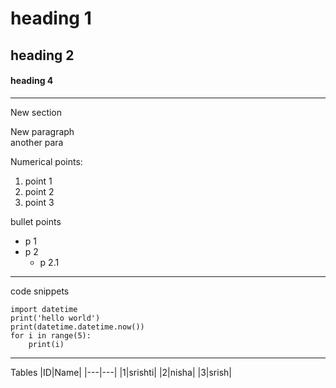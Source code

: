 # heading 1
## heading 2
#### heading 4
---
New section

New paragraph<br>
another para

Numerical points:
1. point 1
2. point 2
3. point 3


bullet points
* p 1
* p 2
  * p 2.1

---
code snippets
```
import datetime
print('hello world')
print(datetime.datetime.now())
for i in range(5):
    print(i)
```

---

Tables
|ID|Name|
|---|---|
|1|srishti|
|2|nisha|
|3|srish|
